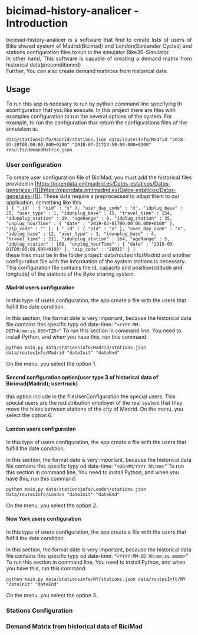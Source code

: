 # bicimad-history-analicer - Introduction
<p align='justify'>bicimad-history-analicer is a software that find to create lists of users of Bike shered system of Madrid(Bicimad) and London(Santander Cycles) and stations configuration files to run in the simulator Bike3S-Simulator.<br />
In other hand, This software is capable of creating a demand matrix from historical data(preconditioned)<br/>
Further, You can also create demand matrices from historical data.</p> 

## Usage
To run this app is necesary to run by python command line specifying th econfiguration that you like execute. In this project there are files with examples configuration to run the several options of the system. 
For example, to run the configuration thar return the configurations files of the simulation is:

`
data/stationsinfo/Madrid/stations.json data/routesInfo/Madrid "2018-07-20T00:00:00.000+0200" "2018-07-21T23:59:00.000+0200" results/demandMatrix.json
`

### User configuration

To create user configuration file of BiciMad, you must add the historical files provided in [https://opendata.emtmadrid.es/Datos-estaticos/Datos-generales-(1)](https://opendata.emtmadrid.es/Datos-estaticos/Datos-generales-(1)). These data require a preprocessed to adapt them to our application, something like this <br/>
`[
{ "_id" : { "oid" : "x" }, "user_day_code" : "x", "idplug_base" : 25, "user_type" : 1, "idunplug_base" : 15, "travel_time" : 154, "idunplug_station" : 39, "ageRange" : 0, "idplug_station" : 35, "unplug_hourTime" : { "date" : "2019-03-01T00:00:00.000+0100" }, "zip_code" : "" },
{ "_id" : { "oid" : "x" }, "user_day_code" : "x", "idplug_base" : 12, "user_type" : 1, "idunplug_base" : 4, "travel_time" : 211, "idunplug_station" : 164, "ageRange" : 5, "idplug_station" : 168, "unplug_hourTime" : { "date" : "2019-03-01T00:00:00.000+0100" }, "zip_code" : "28015" }
]
`<br/>
these files must be in the folder project: data/routesInfo/Madrid and another configuration file with the information of the system stations is necessary. This configuration file contains the id, capacity and position{latitude and longtude} of the stations of the Byke sharing system. <br/>

#### Madrid users configuration

In this type of users configuration, the app create a file with the users that fulfill the  date condition.

In this section, the format date is very important, because the historical data file contains this specific typy od date-time:
`
“<YYYY-MM-DDThh:mm:ss.000+TZD>”
`
To run this section in command line, You need to install Python, and when you have this, run this command:

`
python main.py data/stationsinfo/Madrid/stations.json data/routesInfo/Madrid "dateInit" "dateEnd"
`

On the menu, you select the option 1.

#### Second configuration option(user type 3 of historical data of Bicimad(Madrid); usertruck)

this option include in the fileUserConfiguration the special users. This special users are the redistribution employer of the real system that they move the bikes between stations of the city of Madrid.
On the menu, you select the option 6.

#### London users configuration

In this type of users configuration, the app create a file with the users that fulfill the  date condition.

In this section, the format date is very important, because the historical data file contains this specific typy od date-time:
`
“<DD/MM/YYYY hh:mm>”
`
To run this section in command line, You need to install Python, and when you have this, run this command:

`
python main.py data/stationsinfo/London/stations.json data/routesInfo/London "dateInit" "dateEnd"
`

On the menu, you select the option 2.

#### New York users configuration

In this type of users configuration, the app create a file with the users that fulfill the  date condition.

In this section, the format date is very important, because the historical data file contains this specific typy od date-time:
`
“<YYYY-MM-DD hh:mm:ss.mmmm>”
`
To run this section in command line, You need to install Python, and when you have this, run this command:

`
python main.py data/stationsinfo/NY/stations.json data/routesInfo/NY "dateInit" "dateEnd"
`

On the menu, you select the option 3.


### Stations Configuration
### Demand Matrix from historical data of BiciMad

